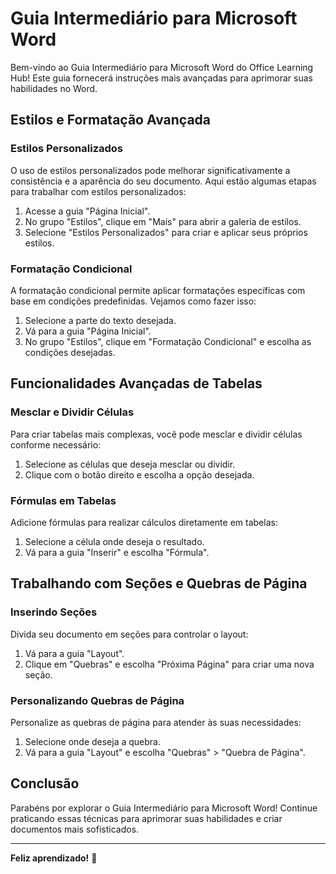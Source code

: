 # Guia Intermediário para Microsoft Word

Bem-vindo ao Guia Intermediário para Microsoft Word do Office Learning Hub! Este guia fornecerá instruções mais avançadas para aprimorar suas habilidades no Word.

## Estilos e Formatação Avançada

### Estilos Personalizados

O uso de estilos personalizados pode melhorar significativamente a consistência e a aparência do seu documento. Aqui estão algumas etapas para trabalhar com estilos personalizados:

1. Acesse a guia "Página Inicial".
2. No grupo "Estilos", clique em "Mais" para abrir a galeria de estilos.
3. Selecione "Estilos Personalizados" para criar e aplicar seus próprios estilos.

### Formatação Condicional

A formatação condicional permite aplicar formatações específicas com base em condições predefinidas. Vejamos como fazer isso:

1. Selecione a parte do texto desejada.
2. Vá para a guia "Página Inicial".
3. No grupo "Estilos", clique em "Formatação Condicional" e escolha as condições desejadas.

## Funcionalidades Avançadas de Tabelas

### Mesclar e Dividir Células

Para criar tabelas mais complexas, você pode mesclar e dividir células conforme necessário:

1. Selecione as células que deseja mesclar ou dividir.
2. Clique com o botão direito e escolha a opção desejada.

### Fórmulas em Tabelas

Adicione fórmulas para realizar cálculos diretamente em tabelas:

1. Selecione a célula onde deseja o resultado.
2. Vá para a guia "Inserir" e escolha "Fórmula".

## Trabalhando com Seções e Quebras de Página

### Inserindo Seções

Divida seu documento em seções para controlar o layout:

1. Vá para a guia "Layout".
2. Clique em "Quebras" e escolha "Próxima Página" para criar uma nova seção.

### Personalizando Quebras de Página

Personalize as quebras de página para atender às suas necessidades:

1. Selecione onde deseja a quebra.
2. Vá para a guia "Layout" e escolha "Quebras" > "Quebra de Página".

## Conclusão

Parabéns por explorar o Guia Intermediário para Microsoft Word! Continue praticando essas técnicas para aprimorar suas habilidades e criar documentos mais sofisticados.

---

**Feliz aprendizado!** 🚀
